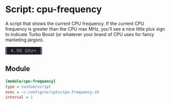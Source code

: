 # Script: cpu-frequency

A script that shows the current CPU frequency. If the current CPU frequency is greater than the CPU max MHz, you’ll see a nice little plus sign to indicate Turbo Boost (or whatever your brand of CPU uses for fancy marketing jargon).

![cpu-frequency](screenshots/1.png)

## Module

```ini
[module/cpu-frequency]
type = custom/script
exec = ~/.config/scripts/cpu-frequency.sh
interval = 1
```

